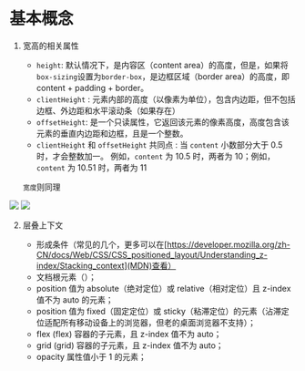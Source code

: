 # 基本概念

1. 宽高的相关属性

   - `height`: 默认情况下，是内容区（content area）的高度，但是，如果将`box-sizing`设置为`border-box`，是边框区域（border area）的高度，即 content + padding + border。
   - `clientHeight` : 元素内部的高度（以像素为单位），包含内边距，但不包括边框、外边距和水平滚动条（如果存在）
   - `offsetHeight`: 是一个只读属性，它返回该元素的像素高度，高度包含该元素的垂直内边距和边框，且是一个整数。
   - `clientHeight` 和 `offsetHeight` 共同点 : 当 `content` 小数部分大于 0.5 时，才会整数加一。
     例如，`content` 为 10.5 时，两者为 10；例如，`content` 为 10.51 时，两者为 11

   `宽度`则同理

![](https://developer.mozilla.org/en-US/docs/Web/API/Element/clientHeight/dimensions-client.png)
![](https://developer.mozilla.org/en-US/docs/Web/API/HTMLElement/offsetHeight/dimensions-offset.png)

2. 层叠上下文

   - 形成条件（常见的几个，更多可以在[https://developer.mozilla.org/zh-CN/docs/Web/CSS/CSS_positioned_layout/Understanding_z-index/Stacking_context](MDN)查看）
   - 文档根元素（<html>）；
   - position 值为 absolute（绝对定位）或 relative（相对定位）且 z-index 值不为 auto 的元素；
   - position 值为 fixed（固定定位）或 sticky（粘滞定位）的元素（沾滞定位适配所有移动设备上的浏览器，但老的桌面浏览器不支持）；
   - flex (flex) 容器的子元素，且 z-index 值不为 auto；
   - grid (grid) 容器的子元素，且 z-index 值不为 auto；
   - opacity 属性值小于 1 的元素；
